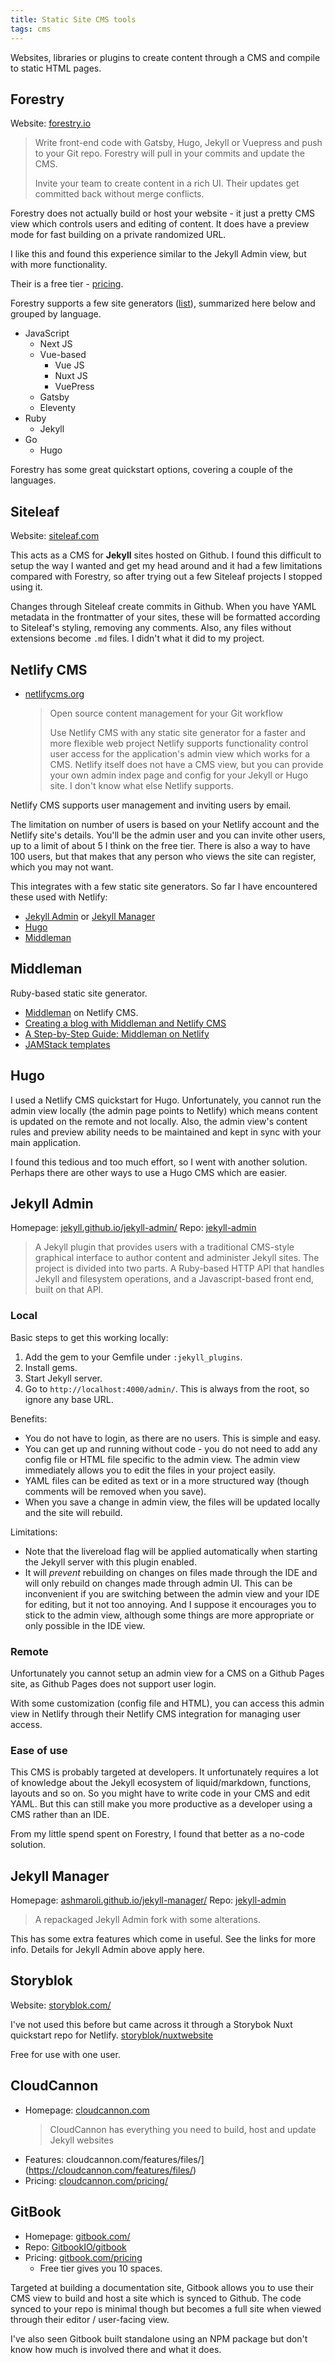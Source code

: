 ```yaml
---
title: Static Site CMS tools
tags: cms
---
```


Websites, libraries or plugins to create content through a CMS and compile to static HTML pages.


## Forestry

Website: [forestry.io](https://forestry.io)

> Write front-end code with Gatsby, Hugo, Jekyll or Vuepress and push to your Git repo. Forestry will pull in your commits and update the CMS.
>
> Invite your team to create content in a rich UI. Their updates get committed back without merge conflicts.

Forestry does not actually build or host your website - it just a pretty CMS view which controls users and editing of content. It does have a preview mode for fast building on a private randomized URL.

I like this and found this experience similar to the Jekyll Admin view, but with more functionality.

Their is a free tier - [pricing](https://forestry.io/pricing/).

Forestry supports a few site generators ([list](https://forestry.io/docs/faqs/glossary/static-site-generators/)), summarized here below and grouped by language.

- JavaScript
    - Next JS
    - Vue-based
        - Vue JS
        - Nuxt JS
        - VuePress
    - Gatsby
    - Eleventy
- Ruby
    - Jekyll
- Go
    - Hugo

Forestry has some great quickstart options, covering a couple of the languages.


## Siteleaf

Website: [siteleaf.com](https://siteleaf.com)

This acts as a CMS for **Jekyll** sites hosted on Github. I found this difficult to setup the way I wanted and get my head around and it had a few limitations compared with Forestry, so after trying out a few Siteleaf projects I stopped using it.

Changes through Siteleaf create commits in Github. When you have YAML metadata in the frontmatter of your sites, these will be formatted according to Siteleaf's styling, removing any comments. Also, any files without extensions become `.md` files. I didn't what it did to my project.


## Netlify CMS

- [netlifycms.org](https://www.netlifycms.org/)
    > Open source content management for your Git workflow
    >
    > Use Netlify CMS with any static site generator for a faster and more flexible web project
Netlify supports functionality control user access for the application's admin view which works for a CMS. Netlify itself does not have a CMS view, but you can provide your own admin index page and config for your Jekyll or Hugo site. I don't know what else Netlify supports.

Netlify CMS supports user management and inviting users by email.

The limitation on number of users is based on your Netlify account and the Netlify site's details. You'll be the admin user and you can invite other users, up to a limit of about 5 I think on the free tier. There is also a way to have 100 users, but that makes that any person who views the site can register, which you may not want.

This integrates with a few static site generators. So far I have encountered these used with Netlify:

- [Jekyll Admin](#jekyll-admin) or [Jekyll Manager](#jekyll-manager)
- [Hugo](#hugo)
- [Middleman](#middleman)


## Middleman

Ruby-based static site generator.

- [Middleman](https://www.netlifycms.org/docs/middleman/) on Netlify CMS.
- [Creating a blog with Middleman and Netlify CMS ](https://www.netlify.com/blog/2017/04/20/creating-a-blog-with-middleman-and-netlify-cms/)
- [A Step-by-Step Guide: Middleman on Netlify](https://www.netlify.com/blog/2015/10/01/a-step-by-step-guide-middleman-on-netlify/)
- [JAMStack templates](https://templates.netlify.com/template/middleman-starter/)


## Hugo

I used a Netlify CMS quickstart for Hugo. Unfortunately, you cannot run the admin view locally (the admin page points to Netlify) which means content is updated on the remote and not locally. Also, the admin view's content rules and preview ability needs to be maintained and kept in sync with your main application.

I found this tedious and too much effort, so I went with another solution. Perhaps there are other ways to use a Hugo CMS which are easier.

## Jekyll Admin

Homepage: [jekyll.github.io/jekyll-admin/](https://jekyll.github.io/jekyll-admin/)
Repo: [jekyll-admin](https://github.com/jekyll/jekyll-admin)

> A Jekyll plugin that provides users with a traditional CMS-style graphical interface to author content and administer Jekyll sites. The project is divided into two parts. A Ruby-based HTTP API that handles Jekyll and filesystem operations, and a Javascript-based front end, built on that API.

### Local

Basic steps to get this working locally:

1. Add the gem to your Gemfile under `:jekyll_plugins`.
2. Install gems.
3. Start Jekyll server.
4. Go to `http://localhost:4000/admin/`. This is always from the root, so ignore any base URL.

Benefits:

- You do not have to login, as there are no users. This is simple and easy.
- You can get up and running without code - you do not need to add any config file or HTML file specific to the admin view. The admin view immediately allows you to edit the files in your project easily.
- YAML files can be edited as text or in a more structured way (though comments will be removed when you save).
- When you save a change in admin view, the files will be updated locally and the site will rebuild.

Limitations:

- Note that the livereload flag will be applied automatically when starting the Jekyll server with this plugin enabled.
- It will *prevent* rebuilding on changes on files made through the IDE and will only rebuild on changes made through admin UI. This can be inconvenient if you are switching between the admin view and your IDE for editing, but it not too annoying. And I suppose it encourages you to stick to the admin view, although some things are more appropriate or only possible in the IDE view.

### Remote

Unfortunately you cannot setup an admin view for a CMS on a Github Pages site, as Github Pages does not support user login.

With some customization (config file and HTML), you can access this admin view in Netlify through their Netlify CMS integration for managing user access.

### Ease of use

This CMS is probably targeted at developers. It unfortunately requires a lot of knowledge about the Jekyll ecosystem of liquid/markdown, functions, layouts and so on. So you might have to write code in your CMS and edit YAML. But this can still make you more productive as a developer using a CMS rather than an IDE.

From my little spend spent on Forestry, I found that better as a no-code solution.


## Jekyll Manager

Homepage: [ashmaroli.github.io/jekyll-manager/](https://ashmaroli.github.io/jekyll-manager/)
Repo: [jekyll-admin](https://github.com/jekyll/jekyll-manager)

> A repackaged Jekyll Admin fork with some alterations.

This has some extra features which come in useful. See the links for more info. Details for Jekyll Admin above apply here.


## Storyblok

Website: [storyblok.com/](https://www.storyblok.com/)

I've not used this before but came across it through a Storybok Nuxt quickstart repo for Netlify. [storyblok/nuxtwebsite](https://github.com/storyblok/nuxtwebsite)

Free for use with one user.


## CloudCannon

- Homepage: [cloudcannon.com](https://cloudcannon.com/)
    > CloudCannon has everything you need to build, host and update Jekyll websites
- Features: cloudcannon.com/features/files/](https://cloudcannon.com/features/files/)
- Pricing: [cloudcannon.com/pricing/](https://cloudcannon.com/pricing/)


## GitBook

- Homepage: [gitbook.com/](https://www.gitbook.com/)
- Repo: [GitbookIO/gitbook](https://github.com/GitbookIO/gitbook)
- Pricing: [gitbook.com/pricing](https://www.gitbook.com/pricing)
    - Free tier gives you 10 spaces.

Targeted at building a documentation site, Gitbook allows you to use their CMS view to build and host a site which is synced to Github. The code synced to your repo is minimal though but becomes a full site when viewed through their editor / user-facing view.

I've also seen Gitbook built standalone using an NPM package but don't know how much is involved there and what it does.
